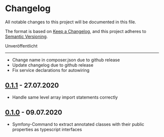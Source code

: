 Changelog
=========
All notable changes to this project will be documented in this file.

The format is based on [Keep a Changelog](https://keepachangelog.com/en/1.0.0/),
and this project adheres to [Semantic Versioning](https://semver.org/spec/v2.0.0.html).

Unveröffentlicht
________________ 
* Change name in composer.json due to github release
* Update changelog due to github release
* Fix service declarations for autowiring

[0.1.1] - 27.07.2020
--------------------
* Handle same level array import statements correctly

[0.1.0] - 09.07.2020
--------------------
* Symfony-Command to extract annotated classes with their public properties as typescript interfaces

[0.1.1]: https://github.com/braune-digital/bd-php-to-ts-converter-bundle/tree/0.1.1
[0.1.0]: https://github.com/braune-digital/bd-php-to-ts-converter-bundle/tree/0.1.0
